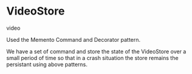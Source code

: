 VideoStore
==========

video

Used the Memento Command and Decorator pattern.

We have a set of command and store the state of the VideoStore over a small period of time so that in a crash situation
the store  remains the persistant using above patterns.
